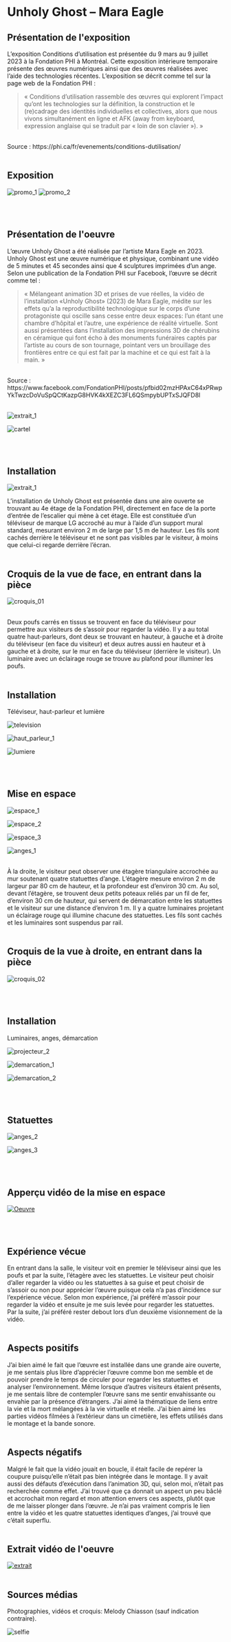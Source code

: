 # Unholy Ghost – Mara Eagle #


## Présentation de l'exposition ##

L’exposition Conditions d’utilisation est présentée du 9 mars au 9 juillet 2023 à la Fondation PHI à Montréal. Cette exposition intérieure temporaire présente des œuvres numériques ainsi que des œuvres réalisées avec l’aide des technologies récentes. L’exposition se décrit comme tel sur la page web de la Fondation PHI : 
> « Conditions d’utilisation rassemble des œuvres qui explorent l’impact qu’ont les technologies sur la définition, la construction et le (re)cadrage des identités individuelles et collectives, alors que nous vivons simultanément en ligne et AFK (away from keyboard, expression anglaise qui se traduit par « loin de son clavier »). »
<br>
Source : https://phi.ca/fr/evenements/conditions-dutilisation/
<br>
<br>

## Exposition ##

![promo_1](medias/Conditions_dutilisation_Fondation_PHI_exposition.jpg)
![promo_2](medias/Conditions_dutilisation_Fondation_PHI_exterieur.jpg)

<br>
<br>
 
## Présentation de l'oeuvre ##

L’œuvre Unholy Ghost a été réalisée par l’artiste Mara Eagle en 2023. Unholy Ghost est une œuvre numérique et physique, combinant une vidéo de 5 minutes et 45 secondes ainsi que 4 sculptures imprimées d’un ange. 
<br>Selon une publication de la Fondation PHI sur Facebook, l’œuvre se décrit comme tel : 
> « Mélangeant animation 3D et prises de vue réelles, la vidéo de l’installation «Unholy Ghost» (2023) de Mara Eagle, médite sur les effets qu’a la reproductibilité technologique sur le corps d’une protagoniste qui oscille sans cesse entre deux espaces: l’un étant une chambre d’hôpital et l’autre, une expérience de réalité virtuelle. 
Sont aussi présentées dans l’installation des impressions 3D de chérubins en céramique qui font écho à des monuments funéraires captés par l’artiste au cours de son tournage, pointant vers un brouillage des frontières entre ce qui est fait par la machine et ce qui est fait à la main. »
<br>
Source : https://www.facebook.com/FondationPHI/posts/pfbid02mzHPAxC64xPRwpYkTwzcDoVuSpQCtKazpG8HVK4kXEZC3FL6QSmpybUPTxSJQFD8l
<br>
<br>

![extrait_1](medias/Conditions_dutilisation_Unholy_Ghost_extrait_01.jpg.jpg)

![cartel](medias/Conditions_dutilisation_Unholy_Ghost_cartel.jpg)

<br>
<br>
 
 ## Installation ##
 
 ![extrait_1](medias/Conditions_dutilisation_Unholy_Ghost_espace_03.jpg.jpg)
 
L’installation de Unholy Ghost est présentée dans une aire ouverte se trouvant au 4e étage de la Fondation PHI, directement en face de la porte d’entrée de l’escalier qui mène à cet étage. Elle est constituée d’un téléviseur de marque LG accroché au mur à l’aide d’un support mural standard, mesurant environ 2 m de large par 1,5 m de hauteur. Les fils sont cachés derrière le téléviseur et ne sont pas visibles par le visiteur, à moins que celui-ci regarde derrière l’écran.
<br>
<br>

## Croquis de la vue de face, en entrant dans la pièce ##

![croquis_01](medias/Conditions_dutilisation_Unholy_Ghost_croquis_01.jpg)

<br>
Deux poufs carrés en tissus se trouvent en face du téléviseur pour permettre aux visiteurs de s’assoir pour regarder la vidéo. Il y a au total quatre haut-parleurs, dont deux se trouvant en hauteur, à gauche et à droite du téléviseur (en face du visiteur) et deux autres aussi en hauteur et à gauche et à droite, sur le mur en face du téléviseur (derrière le visiteur). Un luminaire avec un éclairage rouge se trouve au plafond pour illuminer les poufs.
<br>
<br>

## Installation ##
Téléviseur, haut-parleur et lumière
<br>

![television](medias/Conditions_dutilisation_Unholy_Ghost_television_03.jpg.jpg)

![haut_parleur_1](medias/Conditions_dutilisation_Unholy_Ghost_haut_parleur.jpg.jpg)

![lumiere](medias/Conditions_dutilisation_Unholy_Ghost_lumiere.jpg.jpg)

<br>
<br>

## Mise en espace ##

![espace_1](medias/Conditions_dutilisation_Unholy_Ghost_espace_02.jpg.jpg)

![espace_2](medias/Conditions_dutilisation_Unholy_Ghost_espace_01.jpg.jpg)

![espace_3](medias/Conditions_dutilisation_Unholy_Ghost_espace_04.jpg.jpg)

![anges_1](medias/Conditions_dutilisation_Unholy_Ghost_anges_01.jpg.jpg)

<br>
À la droite, le visiteur peut observer une étagère triangulaire accrochée au mur soutenant quatre statuettes d’ange. L’étagère mesure environ 2 m de largeur par 80 cm de hauteur, et la profondeur est d’environ 30 cm. Au sol, devant l’étagère, se trouvent deux petits poteaux reliés par un fil de fer, d’environ 30 cm de hauteur, qui servent de démarcation entre les statuettes et le visiteur sur une distance d’environ 1 m. Il y a quatre luminaires projetant un éclairage rouge qui illumine chacune des statuettes. Les fils sont cachés et les luminaires sont suspendus par rail.
<br>
<br>

## Croquis de la vue à droite, en entrant dans la pièce ##

![croquis_02](medias/Conditions_dutilisation_Unholy_Ghost_croquis_02.jpg)

<br>
<br>

## Installation ##
Luminaires, anges, démarcation
<br>

![projecteur_2](medias/Conditions_dutilisation_Unholy_Ghost_anges_luminaires_02.jpg.jpg)

![demarcation_1](medias/Conditions_dutilisation_Unholy_Ghost_demarcation_anges.jpg.jpg)

![demarcation_2](medias/Conditions_dutilisation_Unholy_Ghost_demarcation.jpg.jpg)

<br>
<br>

## Statuettes ##

![anges_2](medias/Conditions_dutilisation_Unholy_Ghost_anges_02.jpg.jpg)

![anges_3](medias/Conditions_dutilisation_Unholy_Ghost_anges_03.jpg.jpg)

<br>
<br>

## Apperçu vidéo de la mise en espace ##

[![Oeuvre](http://img.youtube.com/vi/Xbo-yxh7BCY/0.jpg)](http://www.youtube.com/watch?v=Xbo-yxh7BCY)

<br>
<br>

## Expérience vécue ##
En entrant dans la salle, le visiteur voit en premier le téléviseur ainsi que les poufs et par la suite, l’étagère avec les statuettes. Le visiteur peut choisir d’aller regarder la vidéo ou les statuettes à sa guise et peut choisir de s’assoir ou non pour apprécier l’œuvre puisque cela n’a pas d’incidence sur l’expérience vécue. 
Selon mon expérience, j’ai préféré m’assoir pour regarder la vidéo et ensuite je me suis levée pour regarder les statuettes. Par la suite, j’ai préféré rester debout lors d’un deuxième visionnement de la vidéo.
<br>
<br>

## Aspects positifs ##
J’ai bien aimé le fait que l’œuvre est installée dans une grande aire ouverte, je me sentais plus libre d’apprécier l’œuvre comme bon me semble et de pouvoir prendre le temps de circuler pour regarder les statuettes et analyser l’environnement. Même lorsque d’autres visiteurs étaient présents, je me sentais libre de contempler l’œuvre sans me sentir envahissante ou envahie par la présence d’étrangers. J’ai aimé la thématique de liens entre la vie et la mort mélangées à la vie virtuelle et réelle. J’ai bien aimé les parties vidéos filmées à l’extérieur dans un cimetière, les effets utilisés dans le montage et la bande sonore.
<br>
<br>

## Aspects négatifs ##
Malgré le fait que la vidéo jouait en boucle, il était facile de repérer la coupure puisqu’elle n’était pas bien intégrée dans le montage. Il y avait aussi des défauts d’exécution dans l’animation 3D, qui, selon moi, n’était pas recherchée comme effet. J’ai trouvé que ça donnait un aspect un peu bâclé et accrochait mon regard et mon attention envers ces aspects, plutôt que de me laisser plonger dans l’œuvre. Je n’ai pas vraiment compris le lien entre la vidéo et les quatre statuettes identiques d’anges, j’ai trouvé que c’était superflu.
<br>
<br>

## Extrait vidéo de l'oeuvre ##

[![extrait](http://img.youtube.com/vi/QulxXJd3nuQ/0.jpg)](http://www.youtube.com/watch?v=QulxXJd3nuQ)
<br>
<br>
## Sources médias ##
Photographies, vidéos et croquis: Melody Chiasson (sauf indication contraire).

![selfie](medias/Conditions_dutilisation_melody.png)


